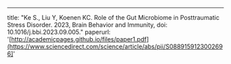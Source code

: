 ---
title: "Ke S., Liu Y, Koenen KC. Role of the Gut Microbiome in Posttraumatic Stress Disorder. 2023, Brain Behavior and Immunity, doi: 10.1016/j.bbi.2023.09.005."
paperurl: '[http://academicpages.github.io/files/paper1.pdf](https://www.sciencedirect.com/science/article/abs/pii/S0889159123002696]'
